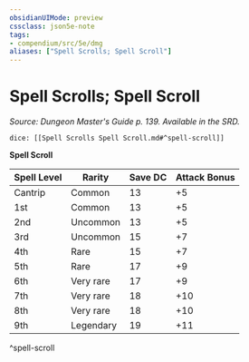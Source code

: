 ```yaml
---
obsidianUIMode: preview
cssclass: json5e-note
tags:
- compendium/src/5e/dmg
aliases: ["Spell Scrolls; Spell Scroll"]
---
```

# Spell Scrolls; Spell Scroll
*Source: Dungeon Master's Guide p. 139. Available in the SRD.* 

`dice: [[Spell Scrolls Spell Scroll.md#^spell-scroll]]`

**Spell Scroll**

| Spell Level | Rarity | Save DC | Attack Bonus |
|-------------|--------|---------|--------------|
| Cantrip | Common | 13 | +5  |
| 1st | Common | 13 | +5  |
| 2nd | Uncommon | 13 | +5  |
| 3rd | Uncommon | 15 | +7 |
| 4th | Rare | 15 | +7 |
| 5th | Rare | 17 | +9 |
| 6th | Very rare | 17 | +9 |
| 7th | Very rare | 18 | +10 |
| 8th | Very rare | 18 | +10 |
| 9th | Legendary | 19 | +11 |
^spell-scroll